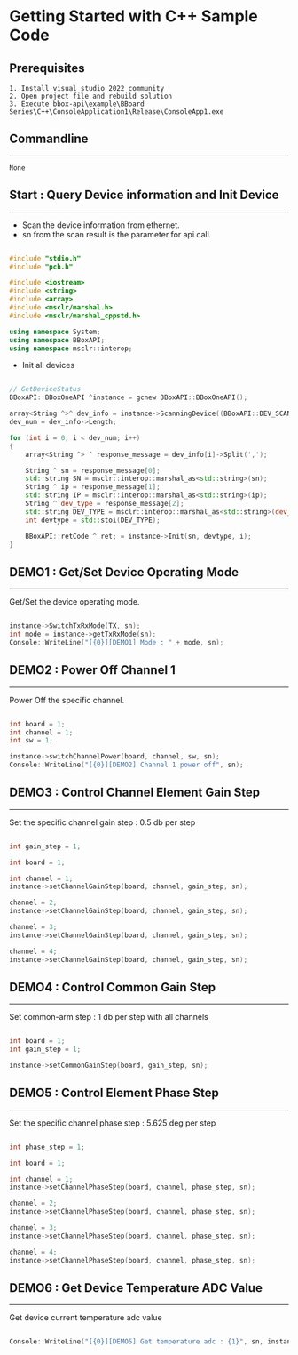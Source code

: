 # Getting Started with C++ Sample Code

## Prerequisites

    1. Install visual studio 2022 community
    2. Open project file and rebuild solution
    3. Execute bbox-api\example\BBoard Series\C++\ConsoleApplication1\Release\ConsoleApp1.exe

## Commandline

---
    None

## Start : Query Device information and Init Device

---

- Scan the device information from ethernet.
- sn from the scan result is the parameter for api call.

```C++

#include "stdio.h"
#include "pch.h"

#include <iostream>
#include <string>
#include <array>
#include <msclr/marshal.h>
#include <msclr/marshal_cppstd.h>

using namespace System;
using namespace BBoxAPI;
using namespace msclr::interop;


```

- Init all devices

```C++

// GetDeviceStatus
BBoxAPI::BBoxOneAPI ^instance = gcnew BBoxAPI::BBoxOneAPI();

array<String ^>^ dev_info = instance->ScanningDevice((BBoxAPI::DEV_SCAN_MODE)0);
dev_num = dev_info->Length;

for (int i = 0; i < dev_num; i++)
{
    array<String ^> ^ response_message = dev_info[i]->Split(','); 

    String ^ sn = response_message[0];
    std::string SN = msclr::interop::marshal_as<std::string>(sn);
    String ^ ip = response_message[1];
    std::string IP = msclr::interop::marshal_as<std::string>(ip);
    String ^ dev_type = response_message[2];
    std::string DEV_TYPE = msclr::interop::marshal_as<std::string>(dev_type);
    int devtype = std::stoi(DEV_TYPE);

    BBoxAPI::retCode ^ ret; = instance->Init(sn, devtype, i);
}

```

## DEMO1 : Get/Set Device Operating Mode

---
Get/Set the device operating mode.

```C++

instance->SwitchTxRxMode(TX, sn);
int mode = instance->getTxRxMode(sn);
Console::WriteLine("[{0}][DEMO1] Mode : " + mode, sn);

```

## DEMO2 : Power Off Channel 1

---
Power Off the specific channel.

```C++

int board = 1;
int channel = 1;
int sw = 1;

instance->switchChannelPower(board, channel, sw, sn);
Console::WriteLine("[{0}][DEMO2] Channel 1 power off", sn);

```


## DEMO3 : Control Channel Element Gain Step

---
Set the specific channel gain step : 0.5 db per step

```C++

int gain_step = 1;

int board = 1;

int channel = 1;
instance->setChannelGainStep(board, channel, gain_step, sn);

channel = 2;
instance->setChannelGainStep(board, channel, gain_step, sn);

channel = 3;
instance->setChannelGainStep(board, channel, gain_step, sn);

channel = 4;
instance->setChannelGainStep(board, channel, gain_step, sn);

```

## DEMO4 : Control Common Gain Step

---
Set common-arm step : 1 db per step with all channels

```C++

int board = 1;
int gain_step = 1;

instance->setCommonGainStep(board, gain_step, sn);

```

## DEMO5 : Control Element Phase Step

---
Set the specific channel phase step : 5.625 deg per step

```C++

int phase_step = 1;

int board = 1;

int channel = 1;
instance->setChannelPhaseStep(board, channel, phase_step, sn);

channel = 2;
instance->setChannelPhaseStep(board, channel, phase_step, sn);

channel = 3;
instance->setChannelPhaseStep(board, channel, phase_step, sn);

channel = 4;
instance->setChannelPhaseStep(board, channel, phase_step, sn);

```

## DEMO6 : Get Device Temperature ADC Value

---
Get device current temperature adc value

```C++

Console::WriteLine("[{0}][DEMO5] Get temperature adc : {1}", sn, instance->getTemperatureADC(sn)[0]);

```
